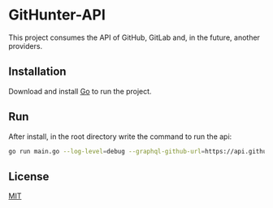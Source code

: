 # GitHunter-API
This project consumes the API of GitHub, GitLab and, in the future, another providers.

## Installation
Download and install [Go](https://golang.org/dl) to run the project.

## Run
After install, in the root directory write the command to run the api:
```bash
go run main.go --log-level=debug --graphql-github-url=https://api.github.com/graphql --graphql-gitlab-url=https://gitlab.com/api/graphql --server-port=3001
```

## License
[MIT](https://choosealicense.com/licenses/mit/)
